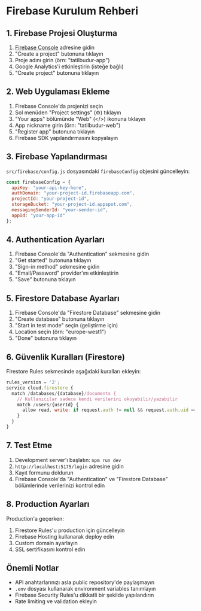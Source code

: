 # Firebase Kurulum Rehberi

## 1. Firebase Projesi Oluşturma

1. [Firebase Console](https://console.firebase.google.com/) adresine gidin
2. "Create a project" butonuna tıklayın
3. Proje adını girin (örn: "tatilbudur-app")
4. Google Analytics'i etkinleştirin (isteğe bağlı)
5. "Create project" butonuna tıklayın

## 2. Web Uygulaması Ekleme

1. Firebase Console'da projenizi seçin
2. Sol menüden "Project settings" (⚙️) tıklayın
3. "Your apps" bölümünde "Web" (</>) ikonuna tıklayın
4. App nickname girin (örn: "tatilbudur-web")
5. "Register app" butonuna tıklayın
6. Firebase SDK yapılandırmasını kopyalayın

## 3. Firebase Yapılandırması

`src/firebase/config.js` dosyasındaki `firebaseConfig` objesini güncelleyin:

```javascript
const firebaseConfig = {
  apiKey: "your-api-key-here",
  authDomain: "your-project-id.firebaseapp.com",
  projectId: "your-project-id",
  storageBucket: "your-project-id.appspot.com",
  messagingSenderId: "your-sender-id",
  appId: "your-app-id"
};
```

## 4. Authentication Ayarları

1. Firebase Console'da "Authentication" sekmesine gidin
2. "Get started" butonuna tıklayın
3. "Sign-in method" sekmesine gidin
4. "Email/Password" provider'ını etkinleştirin
5. "Save" butonuna tıklayın

## 5. Firestore Database Ayarları

1. Firebase Console'da "Firestore Database" sekmesine gidin
2. "Create database" butonuna tıklayın
3. "Start in test mode" seçin (geliştirme için)
4. Location seçin (örn: "europe-west1")
5. "Done" butonuna tıklayın

## 6. Güvenlik Kuralları (Firestore)

Firestore Rules sekmesinde aşağıdaki kuralları ekleyin:

```javascript
rules_version = '2';
service cloud.firestore {
  match /databases/{database}/documents {
    // Kullanıcılar sadece kendi verilerini okuyabilir/yazabilir
    match /users/{userId} {
      allow read, write: if request.auth != null && request.auth.uid == userId;
    }
  }
}
```

## 7. Test Etme

1. Development server'ı başlatın: `npm run dev`
2. `http://localhost:5175/login` adresine gidin
3. Kayıt formunu doldurun
4. Firebase Console'da "Authentication" ve "Firestore Database" bölümlerinde verilerinizi kontrol edin

## 8. Production Ayarları

Production'a geçerken:

1. Firestore Rules'u production için güncelleyin
2. Firebase Hosting kullanarak deploy edin
3. Custom domain ayarlayın
4. SSL sertifikasını kontrol edin

## Önemli Notlar

- API anahtarlarınızı asla public repository'de paylaşmayın
- `.env` dosyası kullanarak environment variables tanımlayın
- Firebase Security Rules'u dikkatli bir şekilde yapılandırın
- Rate limiting ve validation ekleyin
